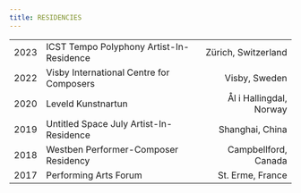 ```yaml
---
title: RESIDENCIES
---
```


||||
|:---|:---|---:|
|2023|ICST Tempo Polyphony Artist-In-Residence|Zürich, Switzerland|
|2022|Visby International Centre for Composers|Visby, Sweden|
|2020|Leveld Kunstnartun | Ål i Hallingdal, Norway|
|2019|Untitled Space July Artist-In-Residence | Shanghai, China|
|2018|Westben Performer-Composer Residency | Campbellford, Canada|
|2017|Performing Arts Forum | St. Erme, France|
